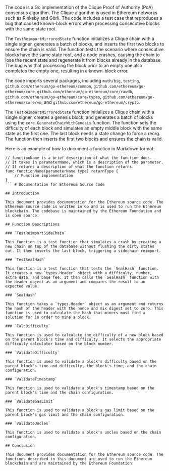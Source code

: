 The code is a Go implementation of the Clique Proof of Authority (PoA) consensus algorithm. The Clique algorithm is used in Ethereum networks such as Rinkeby and Görli. The code includes a test case that reproduces a bug that caused known-block errors when processing consecutive blocks with the same state root.

The `TestReimportMirroredState` function initializes a Clique chain with a single signer, generates a batch of blocks, and inserts the first two blocks to ensure the chain is valid. The function tests the scenario where consecutive blocks have the same state root, and a node crashes, causing the chain to lose the recent state and regenerate it from blocks already in the database. The bug was that processing the block prior to an empty one also completes the empty one, resulting in a known-block error.

The code imports several packages, including `math/big`, `testing`, `github.com/ethereum/go-ethereum/common`, `github.com/ethereum/go-ethereum/core`, `github.com/ethereum/go-ethereum/core/rawdb`, `github.com/ethereum/go-ethereum/core/types`, `github.com/ethereum/go-ethereum/core/vm`, and `github.com/ethereum/go-ethereum/crypto`.

The `TestReimportMirroredState` function initializes a Clique chain with a single signer, creates a genesis block, and generates a batch of blocks using the `core.GenerateChainWithGenesis` function. The function sets the difficulty of each block and simulates an empty middle block with the same state as the first one. The last block needs a state change to force a reorg. The function then inserts the first two blocks and ensures the chain is valid.

Here is an example of how to document a function in Markdown format:

```
// functionName is a brief description of what the function does.
// It takes in parameterName, which is a description of the parameter.
// It returns a description of what the function returns.
func functionName(parameterName type) returnType {
    // Function implementation
}
``` # Documentation for Ethereum Source Code

## Introduction

This document provides documentation for the Ethereum source code. The Ethereum source code is written in Go and is used to run the Ethereum blockchain. The codebase is maintained by the Ethereum Foundation and is open source.

## Function Descriptions

### `TestReimportSideChain`

This function is a test function that simulates a crash by creating a new chain on top of the database without flushing the dirty states out. It then inserts the last block, triggering a sidechain reimport.

### `TestSealHash`

This function is a test function that tests the `SealHash` function. It creates a new `types.Header` object with a difficulty, number, extra data, and base fee. It then calls the `SealHash` function with the header object as an argument and compares the result to an expected value.

### `SealHash`

This function takes a `types.Header` object as an argument and returns the hash of the header with the nonce and mix digest set to zero. This function is used to calculate the hash that miners must find a solution for in order to mine a block.

### `CalcDifficulty`

This function is used to calculate the difficulty of a new block based on the parent block's time and difficulty. It selects the appropriate difficulty calculator based on the block number.

### `ValidateDifficulty`

This function is used to validate a block's difficulty based on the parent block's time and difficulty, the block's time, and the chain configuration.

### `ValidateTimestamp`

This function is used to validate a block's timestamp based on the parent block's time and the chain configuration.

### `ValidateGasLimit`

This function is used to validate a block's gas limit based on the parent block's gas limit and the chain configuration.

### `ValidateUncles`

This function is used to validate a block's uncles based on the chain configuration.

## Conclusion

This document provides documentation for the Ethereum source code. The functions described in this document are used to run the Ethereum blockchain and are maintained by the Ethereum Foundation.